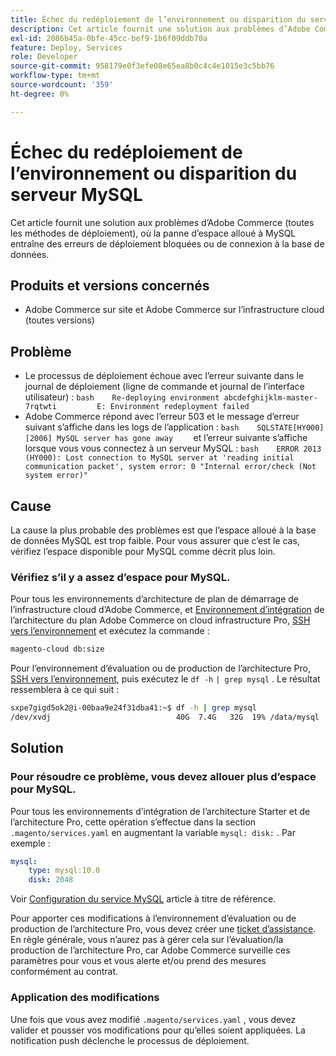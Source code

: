 ```yaml
---
title: Échec du redéploiement de l’environnement ou disparition du serveur MySQL
description: Cet article fournit une solution aux problèmes d’Adobe Commerce (toutes les méthodes de déploiement), où la panne d’espace alloué à MySQL entraîne des erreurs de déploiement bloquées ou de connexion à la base de données.
exl-id: 2086b45a-0bfe-45cc-bef9-1b6f09ddb70a
feature: Deploy, Services
role: Developer
source-git-commit: 958179e0f3efe08e65ea8b0c4c4e1015e3c5bb76
workflow-type: tm+mt
source-wordcount: '359'
ht-degree: 0%

---
```


# Échec du redéploiement de l’environnement ou disparition du serveur MySQL

Cet article fournit une solution aux problèmes d’Adobe Commerce (toutes les méthodes de déploiement), où la panne d’espace alloué à MySQL entraîne des erreurs de déploiement bloquées ou de connexion à la base de données.

## Produits et versions concernés

* Adobe Commerce sur site et Adobe Commerce sur l’infrastructure cloud (toutes versions)

## Problème

* Le processus de déploiement échoue avec l’erreur suivante dans le journal de déploiement (ligne de commande et journal de l’interface utilisateur) :  ```bash    Re-deploying environment abcdefghijklm-master-7rqtwti         E: Environment redeployment failed    ```
* Adobe Commerce répond avec l’erreur 503 et le message d’erreur suivant s’affiche dans les logs de l’application :    ```bash    SQLSTATE[HY000] [2006] MySQL server has gone away    ```    et l’erreur suivante s’affiche lorsque vous vous connectez à un serveur MySQL :    ```bash    ERROR 2013 (HY000): Lost connection to MySQL server at 'reading initial communication packet', system error: 0 "Internal error/check (Not system error)"    ```

## Cause

La cause la plus probable des problèmes est que l’espace alloué à la base de données MySQL est trop faible. Pour vous assurer que c’est le cas, vérifiez l’espace disponible pour MySQL comme décrit plus loin.

### Vérifiez s’il y a assez d’espace pour MySQL.

Pour tous les environnements d’architecture de plan de démarrage de l’infrastructure cloud d’Adobe Commerce, et [Environnement d’intégration](/help/announcements/adobe-commerce-announcements/integration-environment-enhancement-request-pro-and-starter.md) de l’architecture du plan Adobe Commerce on cloud infrastructure Pro, [SSH vers l’environnement](https://experienceleague.adobe.com/docs/commerce-cloud-service/user-guide/develop/secure-connections.html) et exécutez la commande :

```bash
magento-cloud db:size
```

Pour l’environnement d’évaluation ou de production de l’architecture Pro, [SSH vers l’environnement](https://experienceleague.adobe.com/docs/commerce-cloud-service/user-guide/develop/secure-connections.html), puis exécutez le `df -h`   `| grep mysql` . Le résultat ressemblera à ce qui suit :

```bash
sxpe7gigd5ok2@i-00baa9e24f31dba41:~$ df -h | grep mysql
/dev/xvdj                            40G  7.4G   32G  19% /data/mysql
```

## Solution

### Pour résoudre ce problème, vous devez allouer plus d’espace pour MySQL.

Pour tous les environnements d’intégration de l’architecture Starter et de l’architecture Pro, cette opération s’effectue dans la section `.magento/services.yaml` en augmentant la variable `mysql: disk:` . Par exemple :

```yaml
mysql:
    type: mysql:10.0
    disk: 2048
```

Voir [Configuration du service MySQL](https://experienceleague.adobe.com/docs/commerce-cloud-service/user-guide/configure/service/mysql.html) article à titre de référence.

Pour apporter ces modifications à l’environnement d’évaluation ou de production de l’architecture Pro, vous devez créer une [ticket d’assistance](https://support.magento.com). En règle générale, vous n’aurez pas à gérer cela sur l’évaluation/la production de l’architecture Pro, car Adobe Commerce surveille ces paramètres pour vous et vous alerte et/ou prend des mesures conformément au contrat.

### Application des modifications

Une fois que vous avez modifié `.magento/services.yaml` , vous devez valider et pousser vos modifications pour qu’elles soient appliquées. La notification push déclenche le processus de déploiement.
